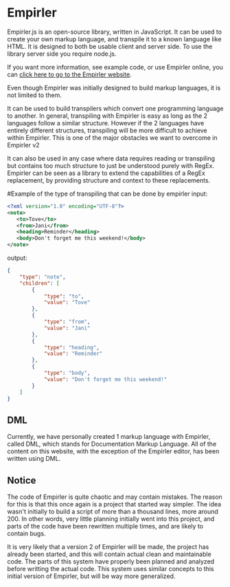 # Empirler
Empirler.js is an open-source library, written in JavaScript. It can be used to create your own markup language, and transpile it to a known language like HTML. It is designed to both be usable client and server side. To use the library server side you require node.js.

If you want more information, see example code, or use Empirler online, you can [click here to go to the Empirler website](https://tarvk.github.io/Empirler/docs/About.html).

Even though Empirler was initially designed to build markup languages, it is not limited to them.

It can be used to build transpilers which convert one programming language to another. In general, transpiling with Empirler is easy as long as the 2 languages follow a similar structure. However if the 2 languages have entirely different structures, transpiling will be more difficult to achieve within Empirler. This is one of the major obstacles we want to overcome in Empirler v2

It can also be used in any case where data requires reading or transpiling but contains too much structure to just be understood purely with RegEx. Empirler can be seen as a library to extend the capabilities of a RegEx replacement, by providing structure and context to these replacements.

#Example of the type of transpiling that can be done by empirler
input:
```xml
<?xml version="1.0" encoding="UTF-8"?>
<note>
   <to>Tove</to>
   <from>Jani</from>
   <heading>Reminder</heading>
   <body>Don't forget me this weekend!</body>
</note>
```
output:
```json
{
    "type": "note",
    "children": [
        {
            "type": "to",
            "value": "Tove"
        },
        {
            "type": "from",
            "value": "Jani"
        },
        {
            "type": "heading",
            "value": "Reminder"
        },
        {
            "type": "body",
            "value": "Don't forget me this weekend!"
        }
    ]
}
```

## DML
Currently, we have personally created 1 markup language with Empirler, called DML, which stands for Documentation Markup Language. All of the content on this website, with the exception of the Empirler editor, has been written using DML.

## Notice
The code of Empirler is quite chaotic and may contain mistakes. The reason for this is that this once again is a project that started way simpler. The idea wasn't initially to build a script of more than a thousand lines, more around 200. In other words, very little planning initially went into this project, and parts of the code have been rewritten multiple times, and are likely to contain bugs.

It is very likely that a version 2 of Empirler will be made, the project has already been started, and this will contain actual clean and maintainable code. The parts of this system have properly been planned and analyzed before writting the actual code. This system uses similar concepts to this initial version of Empirler, but will be way more generalized. 
